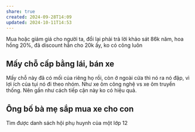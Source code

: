 ```yaml
---
share: true
created: 2024-09-28T14:09
updated: 2024-10-11T14:53
---
```

Mua hoặc giảm giá cho người ta, đổi lại phải trả lời khảo sát
86k năm, hoa hồng 20%, đã discount hẳn cho 20k ấy, ko có công luôn

## Mấy chỗ cấp bằng lái, bán xe
Mấy chỗ này đã có mối của riêng họ rồi, còn ở ngoài cửa thì nó ra nó đập, vì lợi ích của tụi nó đi theo nhóm. Như xe ôm công nghệ vs xe ôm truyền thống. Nên gần như cách tiếp cận này ko có hiệu quả.

## Ông bố bà mẹ sắp mua xe cho con
Tìm được danh sách hội phụ huynh của một lớp 12

